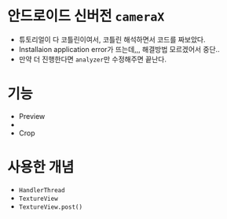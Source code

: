 # 안드로이드 신버전 `cameraX`
- 튜토리얼이 다 코틀린이여서, 코틀린 해석하면서 코드를 짜보았다.
- Installaion application error가 뜨는데,,, 해결방법 모르겠어서 중단..
- 만약 더 진행한다면 `analyzer`만 수정해주면 끝난다.



# 기능
- Preview
- 
- Crop

# 사용한 개념
- `HandlerThread`
- `TextureView`
- `TextureView.post()`
